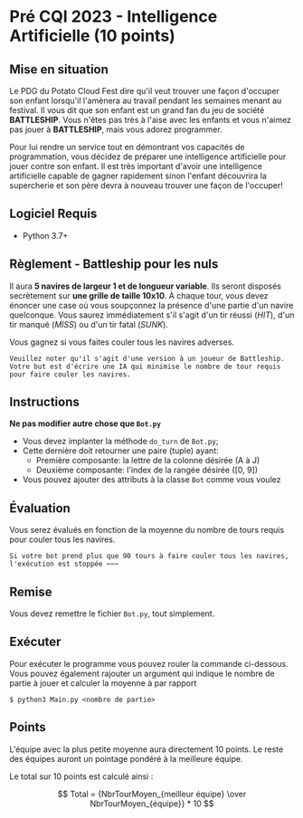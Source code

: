 # Pré CQI 2023 - Intelligence Artificielle (10 points)

## Mise en situation

Le PDG du Potato Cloud Fest dire qu'il veut trouver une façon d'occuper son enfant lorsqu'il l'amènera au travail pendant les semaines menant au festival. Il vous dit que son enfant est un grand fan du jeu de société **BATTLESHIP**. Vous n'êtes pas très à l'aise avec les enfants et vous n'aimez pas jouer à **BATTLESHIP**, mais vous adorez programmer. 

Pour lui rendre un service tout en démontrant vos capacités de programmation, vous décidez de préparer une intelligence artificielle pour jouer contre son enfant. Il est très important d'avoir une intelligence artificielle capable de gagner rapidement sinon l'enfant découvrira la supercherie et son père devra à nouveau trouver une façon de l'occuper!

## Logiciel Requis
- Python 3.7+

## Règlement - Battleship pour les nuls

Il aura **5 navires de largeur 1 et de longueur variable**. Ils seront disposés secrètement sur **une grille de taille 10x10**. À chaque tour, vous devez énoncer une case où vous soupçonnez la présence d'une partie d'un navire quelconque. Vous saurez immédiatement s'il s'agit d'un tir réussi (*HIT*), d'un tir manqué (*MISS*) ou d'un tir fatal (*SUNK*).

Vous gagnez si vous faites couler tous les navires adverses.

```Veuillez noter qu'il s'agit d'une version à un joueur de Battleship. Votre but est d'écrire une IA qui minimise le nombre de tour requis pour faire couler les navires.```

## Instructions

**Ne pas modifier autre chose que `Bot.py`**

* Vous devez implanter la méthode `do_turn` de `Bot.py`;
* Cette dernière doit retourner une paire (tuple) ayant:
    * Première composante: la lettre de la colonne désirée (A à J)
    * Deuxième composante: l'index de la rangée désirée (\[0, 9\])
* Vous pouvez ajouter des attributs à la classe `Bot` comme vous voulez

## Évaluation

Vous serez évalués en fonction de la moyenne du nombre de tours requis pour couler tous les navires.

```Si votre bot prend plus que 90 tours à faire couler tous les navires, l'exécution est stoppée ✂✂✂```

## Remise

Vous devez remettre le fichier `Bot.py`, tout simplement.

## Exécuter
Pour exécuter le programme vous pouvez rouler la commande ci-dessous. Vous pouvez également rajouter un argument qui indique le nombre de partie à jouer et calculer la moyenne à par rapport 
```
$ python3 Main.py <nombre de partie>
```

## Points

L'équipe avec la plus petite moyenne aura directement 10 points. Le reste des équipes auront un pointage pondéré à la meilleure équipe.

Le total sur 10 points est calculé ainsi :

$$ Total = {NbrTourMoyen_{meilleur équipe} \over NbrTourMoyen_{équipe}} * 10 $$


